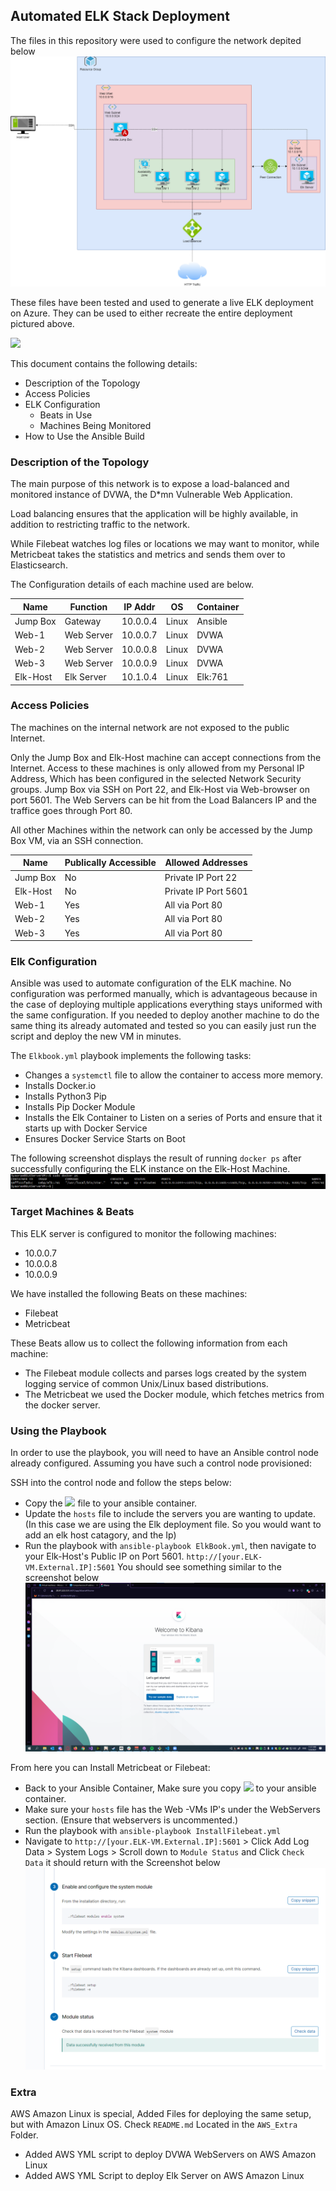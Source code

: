 ## Automated ELK Stack Deployment

The files in this repository were used to configure the network depited below
![](Assets/Screenshots/ElkWebDiagram.png)

These files have been tested and used to generate a live ELK deployment on Azure. They can be used to either recreate the entire deployment pictured above. 

![](Assets/Elkbook.yml)

This document contains the following details:
- Description of the Topology
- Access Policies
- ELK Configuration
  - Beats in Use
  - Machines Being Monitored
- How to Use the Ansible Build

### Description of the Topology

The main purpose of this network is to expose a load-balanced and monitored instance of DVWA, the D*mn Vulnerable Web Application.

Load balancing ensures that the application will be highly available, in addition to restricting traffic to the network.

While Filebeat watches log files or locations we may want to monitor, while Metricbeat takes the statistics and metrics and sends them over to Elasticsearch.

The Configuration details of each machine used are below.

| Name     | Function   | IP Addr  | OS    | Container |
|----------|------------|----------|-------|-----------|
| Jump Box | Gateway    | 10.0.0.4 | Linux | Ansible   |
| Web-1    | Web Server | 10.0.0.7 | Linux | DVWA      |
| Web-2    | Web Server | 10.0.0.8 | Linux | DVWA      |
| Web-3    | Web Server | 10.0.0.9 | Linux | DVWA      |
| Elk-Host | Elk Server | 10.1.0.4 | Linux | Elk:761   |



### Access Policies

The machines on the internal network are not exposed to the public Internet. 

Only the Jump Box and Elk-Host machine can accept connections from the Internet. Access to these machines is only allowed from my Personal IP Address, Which has been configured in the selected Network Security groups. Jump Box via SSH on Port 22, and Elk-Host via Web-browser on port 5601. The Web Servers can be hit from the Load Balancers IP and the traffice goes through Port 80.

All other Machines within the network can only be accessed by the Jump Box VM, via an SSH connection. 

| Name     | Publically Accessible | Allowed Addresses    |
|----------|-----------------------|----------------------|
| Jump Box | No                    | Private IP Port 22   |
| Elk-Host | No                    | Private IP Port 5601 |
| Web-1    | Yes                   | All via Port 80      |
| Web-2    | Yes                   | All via Port 80      |
| Web-3    | Yes                   | All via Port 80      |




### Elk Configuration

Ansible was used to automate configuration of the ELK machine. No configuration was performed manually, which is advantageous because in the case of deploying multiple applications everything stays uniformed with the same configuration. If you needed to deploy another machine to do the same thing its already automated and tested so you can easily just run the script and deploy the new VM in minutes.


The `Elkbook.yml` playbook implements the following tasks:
 - Changes a `systemctl` file to allow the container to access more memory. 
 - Installs Docker.io
 - Installs Python3 Pip
 - Installs Pip Docker Module
 - Installs the Elk Container to Listen on a series of Ports and ensure that it starts up with Docker Service
 - Ensures Docker Service Starts on Boot

The following screenshot displays the result of running `docker ps` after successfully configuring the ELK instance on the Elk-Host Machine.
![](Assets/Screenshots/ElkDockerPs.png)

### Target Machines & Beats
This ELK server is configured to monitor the following machines:
 - 10.0.0.7
 - 10.0.0.8
 - 10.0.0.9


We have installed the following Beats on these machines:
 - Filebeat
 - Metricbeat

These Beats allow us to collect the following information from each machine:
 - The Filebeat module collects and parses logs created by the system logging service of common Unix/Linux based distributions.
 - The Metricbeat we used the Docker module, which fetches metrics from the docker server. 


### Using the Playbook
In order to use the playbook, you will need to have an Ansible control node already configured. Assuming you have such a control node provisioned: 

SSH into the control node and follow the steps below:
 - Copy the ![](Assets/ElkBook.yml) file to your ansible container.
 - Update the `hosts` file to include the servers you are wanting to update. (In this case we are using the Elk deployment file. So you would want to add an elk host catagory, and the Ip)
 - Run the playbook with `ansible-playbook ElkBook.yml`, then navigate to your Elk-Host's Public IP on Port 5601. `http://[your.ELK-VM.External.IP]:5601` You should see something similar to the screenshot below
![](Assets/Screenshots/ElkAppScreen.png)

From here you can Install Metricbeat or Filebeat: 
 - Back to your Ansible Container, Make sure you copy ![](Assets/InstallFilebeat.yml) to your ansible container. 
 - Make sure your `hosts` file has the Web -VMs IP's under the WebServers section. (Ensure that webservers is uncommented.)
 - Run the playbook with `ansible-playbook InstallFilebeat.yml`
 - Navigate to `http://[your.ELK-VM.External.IP]:5601` > Click Add Log Data > System Logs > Scroll down to `Module Status` and Click `Check Data` it should return with the Screenshot below 
 ![](Assets/Screenshots/ElkFilebeatVerification.png)

### Extra 
AWS Amazon Linux is special, Added Files for deploying the same setup, but with Amazon Linux OS. Check `README.md` Located in the `AWS_Extra` Folder. 
 - Added AWS YML script to deploy DVWA WebServers on AWS Amazon Linux
 - Added AWS YML Script to deploy Elk Server on AWS Amazon Linux